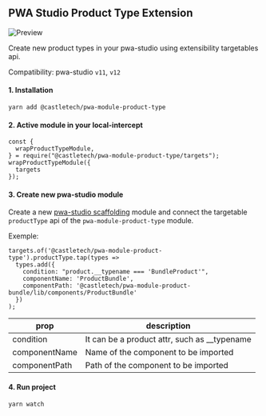 ## PWA Studio Product Type Extension

![Preview](docs/preview.png)

Create new product types in your pwa-studio using extensibility targetables api.

Compatibility: pwa-studio `v11`, `v12`

#### 1. Installation

```
yarn add @castletech/pwa-module-product-type
```

#### 2. Active module in your local-intercept

```
const {
  wrapProductTypeModule,
} = require("@castletech/pwa-module-product-type/targets");
wrapProductTypeModule({
  targets
});
```

#### 3. Create new pwa-studio module

Create a new [pwa-studio scaffolding](https://github.com/larsroettig/create-pwa-studio-extension) module and connect the targetable `productType` api of the `pwa-module-product-type` module.

Exemple:

```
targets.of('@castletech/pwa-module-product-type').productType.tap(types =>
  types.add({
    condition: "product.__typename === 'BundleProduct'",
    componentName: 'ProductBundle',
    componentPath: '@castletech/pwa-module-product-bundle/lib/components/ProductBundle'
  })
);
```

| prop          | description                                    |
| ------------- | ---------------------------------------------- |
| condition     | It can be a product attr, such as \_\_typename |
| componentName | Name of the component to be imported           |
| componentPath | Path of the component to be imported           |

#### 4. Run project

```
yarn watch
```
